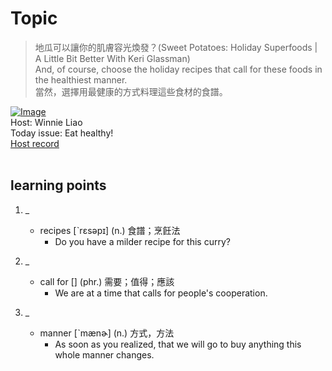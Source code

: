 # Topic

> 地瓜可以讓你的肌膚容光煥發？(Sweet Potatoes: Holiday Superfoods | A Little Bit Better With Keri Glassman) <br>
> And, of course, choose the holiday recipes that call for these foods in the healthiest manner. <br>
> 當然，選擇用最健康的方式料理這些食材的食譜。 <br>

[![Image](https://cdn.voicetube.com/assets/thumbnails/l4fgTahT9lk.jpg)](https://www.youtube.com/embed/l4fgTahT9lk?rel=0&showinfo=0&cc_load_policy=0&controls=1&autoplay=1&iv_load_policy=3&playsinline=1&wmode=transparent&start=25&end=31&enablejsapi=1&origin=https://tw.voicetube.com&widgetid=1)<br>
Host: Winnie Liao 
<br>Today issue: Eat healthy!
<br>
[Host record](https://cdn.voicetube.com/tmp/everyday_records/callmeboss901/4236.mp3)
<br><br>
## learning points
1. _
	* recipes [ˋrɛsəpɪ] (n.) 食譜；烹飪法
		- Do you have a milder recipe for this curry?

2. _
	* call for [] (phr.) 需要；值得；應該
		- We are at a time that calls for people's cooperation.
		
3. _
	* manner [ˋmænɚ] (n.) 方式，方法
		- As soon as you realized, that we will go to buy anything this whole manner changes.
